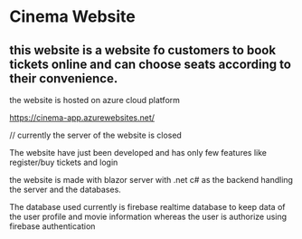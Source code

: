 # Cinema Website

## this website is a website fo customers to book tickets online and can choose seats according to their convenience.

the website is hosted on azure cloud platform

https://cinema-app.azurewebsites.net/

// currently the server of the website is closed


The website have just been developed and has only few features like register/buy tickets and login

the website is made with blazor server with .net c# as the backend handling the server and the databases.

The database used currently is firebase realtime database to keep data of the user profile and movie information whereas the user is authorize using firebase authentication 

